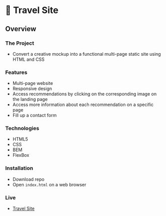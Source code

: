 # 🛫 Travel Site

## Overview

### The Project
- Convert a creative mockup into a functional multi-page static site using HTML and CSS

### Features
- Multi-page website
- Responsive design
- Access recommendations by clicking on the corresponding image on the landing page
- Access more information about each recommendation on a specific page
- Fill up a contact form

### Technologies

- HTML5
- CSS
- BEM
- FlexBox

### Installation

- Download repo
- Open `index.html` on a web browser


### Live

- [Travel Site](https://meghermes.github.io/Travel-Website/)


